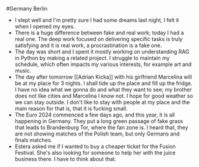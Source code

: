 #Germany Berlin

- I slept well and I'm pretty sure I had some dreams last night, I felt it when I opened my eyes.
- There is a huge difference between fake and real work; today I had a real one. The deep work focused on delivering specific tasks is truly satisfying and it is real work, a procrastination is a fake one.
- The day was short and I spent it mostly working on understanding RAG in Python by making a related project. I struggle to maintain my schedule, which often impacts my various interests, for example art and music.
- The day after tomorrow [[Adrian Kicka]] with his girlfriend Marcelina will be at my place for 3 nights. I shall tide up the place and fill up the fridge. I have no idea what we gonna do and what they want to see; my brother does not like cities and Marcelina I know not. I hope for good weather so we can stay outside. I don't like to stay with people at my place and the main reason for that is, that it is fucking small.
- The Euro 2024 commenced a few days ago, and this year, it is all happening in Germany. They put a long green passage of fake grass that leads to Brandenburg Tor, where the fan zone is. I heard that, they are not showing matches of the Polish team, but only Germans and finals matches.
- Estera asked me if I wanted to buy a cheaper ticket for the Fusion Festival. She's also looking for someone to help her with the juice business there. I have to think about that.
 